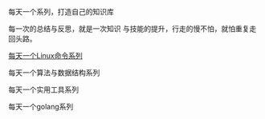  每天一个系列，打造自己的知识库

每一次的总结与反思，就是一次知识 与技能的提升，行走的慢不怕，就怕重复走回头路。

[每天一个Linux命令系列]()

每天一个算法与数据结构系列

每天一个实用工具系列

每天一个golang系列